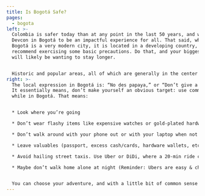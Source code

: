 ```yaml
---
title: Is Bogotá Safe?
pages:
  - bogota
left: >-
  Colombia is safer today than at any point in the last 50 years, and we expect
  Devcon in Bogotá to be an impactful experience for all. That said, while
  Bogotá is a very modern city, it is located in a developing country, and we
  recommend exercising some basic precautions. Do that, and your biggest problem
  will likely be wanting to stay longer.


  Historic and popular areas, all of which are generally in the center and north of the center, are the safest regions. We’ll also help to guide attendees toward the right spots at the right time of day, for example: trendy areas that are ripe with nightlife are better after dark, while the historic center is best to frequent during daylight hours.
right: >-
  The local expression in Bogotá is: “No des papaya,” or “Don’t give a papaya.”
  It essentially means, don’t make yourself an obvious target: use common sense
  while in Bogotá. That means:


  * Look where you’re going

  * Don’t wear flashy items like expensive watches or gold-plated hardware wallets

  * Don’t walk around with your phone out or with your laptop when not necessary

  * Leave valuables (passport, excess cash/cards, hardware wallets, etc) in your hotel

  * Avoid hailing street taxis. Use Uber or DiDi, where a 20-min ride costs around $3 USD. Tip: maybe pay the extra dollar for a nicer “Uber Comfort” *(recommended when coming from the Airport)*

  * Maybe don’t walk home alone at night (Reminder: Ubers are easy & cheap)


  You can choose your adventure, and with a little bit of common sense and extra precaution, you can expect to have a fun and safe experience in Bogotá.
---
```

